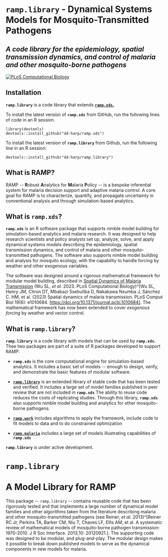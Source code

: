 # **`ramp.library`** - Dynamical Systems Models for Mosquito-Transmitted Pathogens
## *A code library for the epidemiology, spatial transmission dynamics, and control of malaria and other mosquito-borne pathogens*

<!-- badges: start -->
[![PLoS Computational Biology](https://img.shields.io/badge/doi%3A10.1371%2Fjournal.pcbi.1010684-cornflowerblue?style=for-the-badge&logoColor=cornflowerblue&label=PLoS%20Comp%20Bio&labelColor=slategrey&link=https%3A%2F%2Fjournals.plos.org%2Fploscompbiol%2Farticle%3Fid%3D10.1371%2Fjournal.pcbi.1010684)](https://doi.org/10.1371/journal.pcbi.1010684)

<!-- badges: end -->

## Installation 

**`ramp.library`** is a code library that extends [**`ramp.xds`.**](https://dd-harp.github.io/ramp.xds/) 

To install the latest version of **`ramp.xds`** from GitHub, run the following lines of code in an R session.

```
library(devtools)
devtools::install_github("dd-harp/ramp.xds")
```

To install the latest version of **`ramp.library`** from Github, run the following line in an R session: 
```
devtools::install_github("dd-harp/ramp.library")
```

## What is RAMP?

RAMP -- **R**obust **A**nalytics for **M**alaria **P**olicy -- is a bespoke inferential system for malaria decision support and adaptive malaria control. A core goal for RAMP is to characterize, quantify, and propagate uncertainty in conventional analysis and through simulation-based analytics.

## What is **`ramp.xds`**?

**`ramp.xds`** is an R software package that supports nimble model building for simulation-based analytics and malaria research. It was designed to help research scientists and policy analysts set up, analyze, solve, and apply dynamical systems models describing the epidemiology, spatial transmission dynamics, and control of malaria and other mosquito-transmitted pathogens. The software also supports nimble model building and analysis for mosquito ecology, with the capability to handle forcing by weather and other exogenous variables. 

The software was designed around a rigorous mathematical framework for modular model building, described in [Spatial Dynamics of Malaria Transmission](https://journals.plos.org/ploscompbiol/article?id=10.1371/journal.pcbi.1010684) (Wu SL, *et al.* 2023. PLoS Computational Biology)^[Wu SL, Henry JM, Citron DT, Mbabazi Ssebuliba D, Nakakawa Nsumba J, Sánchez C. HM, et al. (2023) Spatial dynamics of malaria transmission. PLoS Comput Biol 19(6): e1010684. https://doi.org/10.1371/journal.pcbi.1010684]. The mathematical framework has now been extended to cover *exogenous forcing* by weather and vector control. 

## What is **`ramp.library`**?

**`ramp.library`** is a code library with models that can be used by **`ramp.xds`.** Thee two packages are part of a suite of R packages developed to support RAMP: 

+ **`ramp.xds`** is the core computational engine for simulation-based analytics. It includes a basic set of models -- enough to design, verify, and demonstrate the basic features of modular software. 

+  [**`ramp.library`**](https://dd-harp.github.io/ramp.library/) is an extended library of stable code that has been tested and verified. It includes a large set of model families published in peer review that are not included in **`ramp.xds`** The ability to reuse code reduces the costs of replicating studies. Through this library, **`ramp.xds`** also supports nimble model building and analytics for other mosquito-borne pathogens. 

+ [**`ramp.work`**](https://dd-harp.github.io/ramp.work/) includes algorithms to apply the framework, include code to fit models to data and to do constrained optimization 

+ [**`ramp.malaria`**](https://dd-harp.github.io/ramp.malaria/) includes a large set of models illustrating capabilities of **`ramp.xds`** 

**`ramp.library`**  is under active development. 

# **`ramp.library`** <br><br> A Model Library for RAMP

This package -- `ramp.library` -- contains reusable code that has been rigorously tested and that implements a large number of dynamical model families and other algorithms taken from the literature describing malaria and other mosquito-transmitted pathogens (see Reiner, *et al.* 2013)^[Reiner RC Jr, Perkins TA, Barker CM, Niu T, Chaves LF, Ellis AM, et al. A systematic review of mathematical models of mosquito-borne pathogen transmission: 1970-2010. J R Soc Interface. 2013;10: 20120921.]. The supporting code was designed to be modular, and plug-and-play. The modular design makes it possible to break down published models to serve as the dynamical components in new models for malaria. 


